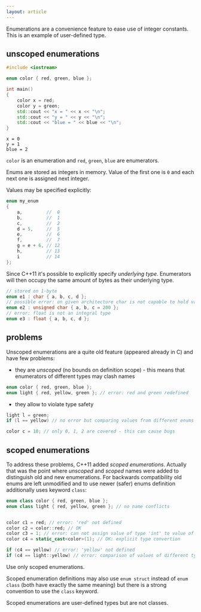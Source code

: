 ```yaml
---
layout: article
---
```


Enumerations are a convenience feature to ease use of integer constants. This is an example of user-defined type.

## unscoped enumerations

```c++
#include <iostream>

enum color { red, green, blue };

int main()
{
    color x = red;
    color y = green;
    std::cout << "x = " << x << "\n";
    std::cout << "y = " << y << "\n";
    std::cout << "blue = " << blue << "\n";
}
```

~~~
x = 0
y = 1
blue = 2
~~~

`color` is an enumeration and `red`, `green`, `blue` are enumerators.

Enums are stored as integers in memory. Value of the first one is `0` and each next one is assigned next integer.

Values may be specified explicitly:

```c++
enum my_enum
{
    a,         //  0
    b,         //  1
    c,         //  2
    d = 5,     //  5
    e,         //  6
    f,         //  7
    g = e + 6, // 12
    h,         // 13
    i          // 14
};
```

Since C++11 it's possible to explicitly specify *underlying type*. Enumerators will then occupy the same amount of bytes as their underlying type.

```c++
// stored on 1-byte
enum e1 : char { a, b, c, d };
// possible error: on given architecture char is not capable to hold value 200
enum e2 : unsigned char { a, b, c = 200 };
// error: float is not an integral type
enum e3 : float { a, b, c, d };
```

## problems

Unscoped enumerations are a quite old feature (appeared already in C) and have few problems:

- they are *unscoped* (no bounds on definition scope) - this means that enumerators of different types may clash names

```c++
enum color { red, green, blue };
enum light { red, yellow, green }; // error: red and green redefined
```

- they allow to violate type safety

```c++
light l = green;
if (l == yellow) // no error but comparing values from different enums
```

```c++
color c = 10; // only 0, 1, 2 are covered - this can cause bugs
```

## scoped enumerations

To address these problems, C++11 added *scoped enumerations*. Actually that was the point where *unscoped* and *scoped* names were added to distinguish old and new enumerations. For backwards compatibility old enums are left unmodified and to use newer (safer) enums definition additionally uses keyword `class`:

```c++
enum class color { red, green, blue };
enum class light { red, yellow, green }; // no name conflicts


color c1 = red; // error: 'red' not defined
color c2 = color::red; // OK
color c3 = 1; // error: can not assign value of type 'int' to value of type 'color'
color c4 = static_cast<color>(1); // OK: explicit type convertion

if (c4 == yellow) // error: 'yellow' not defined
if (c4 == light::yellow) // error: comparison of values of different types (color/light)
```

<div class="note pro-tip">
Use only scoped enumerations.
</div>

<div class="note info" markdown="block">

Scoped enumeration definitions may also use `enum struct` instead of `enum class` (both have exactly the same meaning) but there is a strong convention to use the `class` keyword.
</div>

<div class="note info">
Scoped enumerations are user-defined types but are not classes.
</div>
